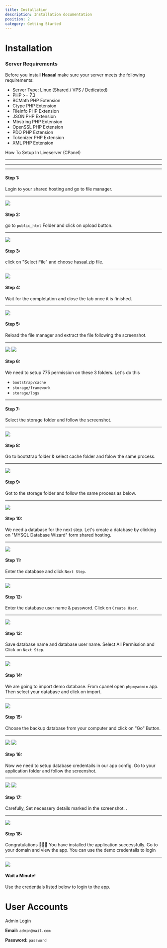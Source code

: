 ```yaml
---
title: Installation
description: Installation documentation
position: 2
category: Getting Started
---
```


# Installation

### Server Requirements

Before you install **Hasaal** make sure your server meets the following requirements:

- Server Type: Linux (Shared / VPS / Dedicated)
- PHP >= 7.3
- BCMath PHP Extension
- Ctype PHP Extension
- Fileinfo PHP Extension
- JSON PHP Extension
- Mbstring PHP Extension
- OpenSSL PHP Extension
- PDO PHP Extension
- Tokenizer PHP Extension
- XML PHP Extension

How To Setup In Liveserver (CPanel)

---

---

<call-out-block type="info">
<template>

### Setup Laravel on Cpanel:

If you want to host laravel application on shared hosting, you can headover to this article or watch the video above. [Setup laravel on Shared Hosting](https://medium.com/backenders-club/how-to-host-a-laravel-project-on-a-shared-hosting-via-cpanel-d955d32c528e)
</template>
</call-out-block>

<call-out-block type="success">
<template>

### Setup on Laravel on Cloud?

If you want to host laravel application on cloud, you can headover to this article. [Setup laravel on Cloud](https://www.digitalocean.com/community/tutorials/how-to-install-and-configure-laravel-with-nginx-on-ubuntu-20-04)
</template>
</call-out-block>

---

#### Step 1:

Login to your shared hosting and go to file manager.

---

![](/docs/hasaal/install/s1.png)

#### Step 2:

go to `public_html` Folder and click on upload button.

---

![](/docs/hasaal/install/s2.png)

#### Step 3:

click on "Select File" and choose hasaal.zip file.

---

![](/docs/hasaal/install/s3.png)

#### Step 4:

Wait for the completation and close the tab once it is finished.

---

![](/docs/hasaal/install/s4.png)

#### Step 5:

Reload the file manager and extract the file following the screenshot.

---

![](/docs/hasaal/install/s5.png) ![](/docs/hasaal/install/s5_2.png)

#### Step 6:

We need to setup 775 permission on these 3 folders. Let's do this

- `bootstrap/cache`
- `storage/framework`
- `storage/logs`

---

#### Step 7:

Select the storage folder and follow the screenshot.

---

![](/docs/hasaal/install/s7.png)

#### Step 8:

Go to bootstrap folder & select cache folder and folow the same process.

---

![](/docs/hasaal/install/s8.png)

#### Step 9:

Got to the storage folder and follow the same process as below.

---

![](/docs/hasaal/install/s9.png)

#### Step 10:

We need a database for the next step. Let's create a database by clicking on "MYSQL Database Wizard" form shared hosting.

---

![](/docs/hasaal/install/s11.png)

#### Step 11:

Enter the database and click `Next Step`.

---

![](/docs/hasaal/install/s12.png)

#### Step 12:

Enter the database user name & password. Click on `Create User`.

---

![](/docs/hasaal/install/s13.png)

#### Step 13:

Save database name and database user name. Select All Permission and Click on `Next Step`.

---

![](/docs/hasaal/install/s14.png)

#### Step 14:

We are going to import demo database. From cpanel open `phpmyadmin` app. Then select your database and click on import.

---

![](/docs/hasaal/install/s18.png)

#### Step 15:

Choose the backup database from your computer and click on "Go" Button.

---

![](/docs/hasaal/install/s19.png) ![](/docs/hasaal/install/s20.png)

#### Step 16:

Now we need to setup database credentails in our app config. Go to your application folder and follow the screenshot.

---

![](/docs/hasaal/install/s15.png) ![](/docs/hasaal/install/s16.png)

#### Step 17:

Carefully, Set necessery details marked in the screenshot. .

---

![](/docs/hasaal/install/s17.png)

<call-out-block type="warning">
<template>

## Attention!

To avoid error, Please set the `SESSION_DOMAIN` & `SANCTUM_STATEFUL_DOMAINS` property value properly by following the example below!

![local server](/docs/schooling/localserver-demo.png)
![Domain Demo](/docs/schooling/localserver-demo.png)
</template>

</call-out-block>

#### Step 18:

Congratulations 🎉🎉🎉 You have installed the application successfully. Go to your domain and view the app. You can use the demo credentails to login

---

![](/docs/hasaal/install/s21.png)

#### Wait a Minute!

Use the credentials listed below to login to the app.

# User Accounts

Admin Login

**Email:** `admin@mail.com`

**Password:** `password`

<hightlight-block>
<template>

# Hosting Recommendation

We recommend you to setup this application on cloud server. Cloud server is great for SPA, in terms of speed, security and scalibitly.

We recommend Digitalocean, Vultr, Linode and AWS

- [Bluehost Shared Hosting](https://www.bluehost.com/track/webzakir/)
- [Digitalocean Cloud Hosting](https://m.do.co/c/44ed55706f71)

</template>
</hightlight-block>
